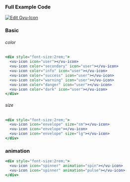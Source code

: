 ### Full Example Code
[![Edit Gvu-Icon](https://codesandbox.io/static/img/play-codesandbox.svg)](https://codesandbox.io/s/k2pyypr1xo?module=%2Fsrc%2FApp.vue)

### Basic
###### color 
```jsx
<div style="font-size:2rem;">
  <vu-icon icon="user"></vu-icon>
  <vu-icon color="secondary" icon="user"></vu-icon>
  <vu-icon color="info" icon="user"></vu-icon>
  <vu-icon color="success" icon="user"></vu-icon>
  <vu-icon color="warning" icon="user"></vu-icon>
  <vu-icon color="danger" icon="user"></vu-icon>
  <vu-icon color="dark" icon="user"></vu-icon>
</div>
```

###### size
```jsx
<div style="font-size:2rem;">
  <vu-icon icon="envelope" size="sm"></vu-icon>
  <vu-icon icon="envelope"></vu-icon>
  <vu-icon icon="envelope" size="lg"></vu-icon>
</div>
```

### animation 
```jsx
<div style="font-size:2rem;">
  <vu-icon icon="spinner" animation="spin"></vu-icon>
  <vu-icon icon="spinner" animation="pulse"></vu-icon>
</div>
```
